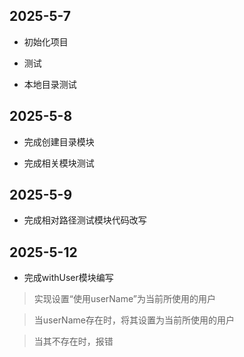 ## 2025-5-7

* 初始化项目

* 测试

* 本地目录测试

## 2025-5-8

* 完成创建目录模块

* 完成相关模块测试

## 2025-5-9

* 完成相对路径测试模块代码改写

## 2025-5-12

* 完成withUser模块编写

> 实现设置“使用userName”为当前所使用的用户

> 当userName存在时，将其设置为当前所使用的用户

> 当其不存在时，报错
